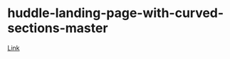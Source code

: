 # huddle-landing-page-with-curved-sections-master

[Link](https://gbatz2.github.io/huddle-landing-page-with-curved-sections-master/)